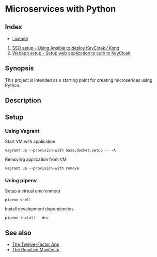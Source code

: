 # Microservices with Python


## Index

* [ License ](license.md)
1. [SSO setup - Using Ansible to deploy KeyCloak / Kong](./sso/readme.md)
2. [Webapp setup - Setup web application to auth to KeyCloak](./webapp/readme.md)


## Synopsis

This project is intended as a starting point for creating microserices using Python.


## Description


## Setup

### Using Vagrant

Start VM with application
```
vagrant up --provision-with base,docker,setup -- -A
```

Removing application from VM
```
vagrant up --provision-with remove
```

### Using pipenv

Setup a virtual environment
```
pipenv shell
```

Install development dependencies
```
pipenv install --dev
```


## See also

- [The Twelve-Factor App](https://12factor.net/)
- [The Reactive Manifesto](https://www.reactivemanifesto.org/)
